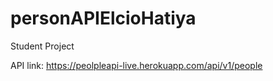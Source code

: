# personAPIElcioHatiya
Student Project

API link:    https://peolpleapi-live.herokuapp.com/api/v1/people
